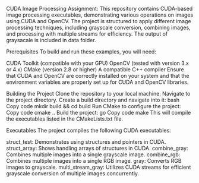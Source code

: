 CUDA Image Processing Assignment:
This repository contains CUDA-based image processing executables, demonstrating various operations on images using CUDA and OpenCV. The project is structured to apply different image processing techniques, including grayscale conversion, combining images, and processing with multiple streams for efficiency.
The output of graysacale is included in data folder.

Prerequisites
To build and run these examples, you will need:

CUDA Toolkit (compatible with your GPU)
OpenCV (tested with version 3.x or 4.x)
CMake (version 2.8 or higher)
A compatible C++ compiler
Ensure that CUDA and OpenCV are correctly installed on your system and that the environment variables are properly set up for CUDA and OpenCV libraries.

Building the Project
Clone the repository to your local machine.
Navigate to the project directory.
Create a build directory and navigate into it:
bash
Copy code
mkdir build && cd build
Run CMake to configure the project:
Copy code
cmake ..
Build the project:
go
Copy code
make
This will compile the executables listed in the CMakeLists.txt file.

Executables
The project compiles the following CUDA executables:

struct_test: Demonstrates using structures and pointers in CUDA.
struct_array: Shows handling arrays of structures in CUDA.
combine_gray: Combines multiple images into a single grayscale image.
combine_rgb: Combines multiple images into a single RGB image.
gray: Converts RGB images to grayscale.
multi_stream_gray: Utilizes CUDA streams for efficient grayscale conversion of multiple images concurrently.
